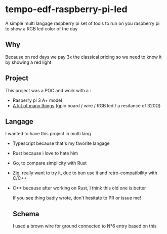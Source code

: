 # tempo-edf-raspberry-pi-led
A simple multi langage raspberry pi set of tools to run on you raspberry pi  to show a RGB led color of the day


## Why

Because on red days we pay 3x the classical pricing so we need to know it by showing a red light

## Project

This project was a POC and work with a :
- Rasperry pi 3 A+ model
- [A kit of many things](https://www.amazon.fr/dp/B0BJF6TZJX?psc=1&ref=ppx_yo2ov_dt_b_product_details) (gpio board / wire / RGB led / a resitance of 320Ω)

## Langage
I wanted to have this project in multi lang
- Typescript because that's my favorite langage
- Rust because i love to hate him
- Go, to compare simplicity with Rust
- Zig, really want to try it, due to bun use it and retro-compatibility with C/C++
- C++ because after working on Rust, I think this old one is better

  If you see thing badly wrote, don't hesitate to PR or issue me!

  ## Schema

  I used a brown wire for ground connected to N°6 entry based on this 
